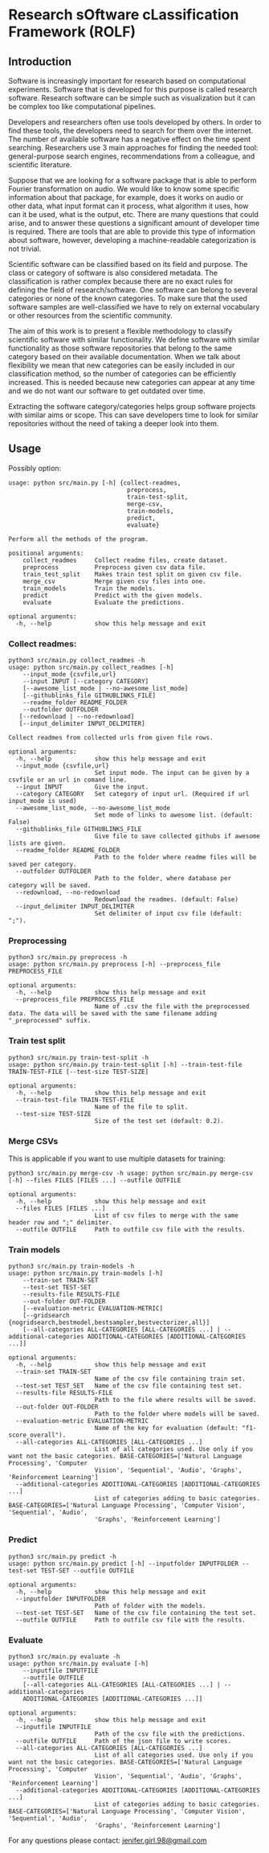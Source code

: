 # Research sOftware cLassification Framework (ROLF)

## Introduction

Software is increasingly important for research based on computational experiments. Software that is developed for this purpose is called research software. Research software can be simple such as visualization but it can be complex too like computational pipelines.

Developers and researchers often use tools developed by others. In order to find these tools, the developers need to search for them over the internet. The number of available software has a negative effect on the time spent searching. Researchers use 3 main approaches for finding the needed tool: general-purpose search engines, recommendations from a colleague, and scientific literature.

Suppose that we are looking for a software package that is able to perform Fourier transformation on audio. We would like to know some specific information about that package, for example, does it works on audio or other data, what input format can it process, what algorithm it uses, how can it be used, what is the output, etc. There are many questions that could arise, and to answer these questions a significant amount of developer time is required. There are tools that are able to provide this type of information about software, however, developing a machine-readable categorization is not trivial.

Scientific software can be classified based on its field and purpose. The class or category of software is also considered metadata. The classification is rather complex because there are no exact rules for defining the field of research/software. One software can belong to several categories or none of the known categories. To make sure that the used software samples are well-classified we have to rely on external vocabulary or other resources from the scientific community. 

The aim of this work is to present a flexible methodology to classify scientific software with similar functionality. We define software with similar functionality as those software repositories that belong to the same category based on their available documentation. When we talk about flexibility we mean that new categories can be easily included in our classification method, so the number of categories can be efficiently increased. This is needed because new categories can appear at any time and we do not want our software to get outdated over time.

Extracting the software category/categories helps group software projects with similar aims or scope. This can save developers time to look for similar repositories without the need of taking a deeper look into them.

## Usage

Possibly option: 

```
usage: python src/main.py [-h] {collect-readmes,
                                 preprocess,
                                 train-test-split,
                                 merge-csv,
                                 train-models,
                                 predict,
                                 evaluate}

Perform all the methods of the program.

positional arguments:
    collect_readmes     Collect readme files, create dataset.
    preprocess          Preprocess given csv data file.
    train_test_split    Makes train test split on given csv file.
    merge_csv           Merge given csv files into one.
    train_models        Train the models.
    predict             Predict with the given models.
    evaluate            Evaluate the predictions.

optional arguments:
  -h, --help            show this help message and exit
```

### Collect readmes:

```
python3 src/main.py collect_readmes -h
usage: python src/main.py collect_readmes [-h]
    --input_mode {csvfile,url}
    --input INPUT [--category CATEGORY]
    [--awesome_list_mode | --no-awesome_list_mode]
    [--githublinks_file GITHUBLINKS_FILE]
    --readme_folder README_FOLDER
    --outfolder OUTFOLDER
   [--redownload | --no-redownload]
   [--input_delimiter INPUT_DELIMITER]

Collect readmes from collected urls from given file rows.

optional arguments:
  -h, --help            show this help message and exit
  --input_mode {csvfile,url}
                        Set input mode. The input can be given by a csvfile or an url in comand line.
  --input INPUT         Give the input.
  --category CATEGORY   Set category of input url. (Required if url input_mode is used)
  --awesome_list_mode, --no-awesome_list_mode
                        Set mode of links to awesome list. (default: False)
  --githublinks_file GITHUBLINKS_FILE
                        Give file to save collected githubs if awesome lists are given.
  --readme_folder README_FOLDER
                        Path to the folder where readme files will be saved per category.
  --outfolder OUTFOLDER
                        Path to the folder, where database per category will be saved.
  --redownload, --no-redownload
                        Redownload the readmes. (default: False)
  --input_delimiter INPUT_DELIMITER
                        Set delimiter of input csv file (default: ";").
```

### Preprocessing

```
python3 src/main.py preprocess -h
usage: python src/main.py preprocess [-h] --preprocess_file PREPROCESS_FILE

optional arguments:
  -h, --help            show this help message and exit
  --preprocess_file PREPROCESS_FILE
                        Name of .csv the file with the preprocessed data. The data will be saved with the same filename adding "_preprocessed" suffix.
```

### Train test split

```
python3 src/main.py train-test-split -h
usage: python src/main.py train-test-split [-h] --train-test-file TRAIN-TEST-FILE [--test-size TEST-SIZE]

optional arguments:
  -h, --help            show this help message and exit
  --train-test-file TRAIN-TEST-FILE
                        Name of the file to split.
  --test-size TEST-SIZE
                        Size of the test set (default: 0.2).
```

### Merge CSVs

This is applicable if you want to use multiple datasets for training:

```
python3 src/main.py merge-csv -h usage: python src/main.py merge-csv [-h] --files FILES [FILES ...] --outfile OUTFILE

optional arguments:
  -h, --help            show this help message and exit
  --files FILES [FILES ...]
                        List of csv files to merge with the same header row and ";" delimiter.
  --outfile OUTFILE     Path to outfile csv file with the results.
```

### Train models

```
python3 src/main.py train-models -h
usage: python src/main.py train-models [-h] 
    --train-set TRAIN-SET
    --test-set TEST-SET
    --results-file RESULTS-FILE
    --out-folder OUT-FOLDER
    [--evaluation-metric EVALUATION-METRIC]
    [--gridsearch {nogridsearch,bestmodel,bestsampler,bestvectorizer,all}]
    [--all-categories ALL-CATEGORIES [ALL-CATEGORIES ...] | --additional-categories ADDITIONAL-CATEGORIES [ADDITIONAL-CATEGORIES ...]]

optional arguments:
  -h, --help            show this help message and exit
  --train-set TRAIN-SET
                        Name of the csv file containing train set.
  --test-set TEST_SET   Name of the csv file containing test set.
  --results-file RESULTS-FILE
                        Path to the file where results will be saved.
  --out-folder OUT-FOLDER
                        Path to the folder where models will be saved.
  --evaluation-metric EVALUATION-METRIC
                        Name of the key for evaluation (default: "f1-score_overall").
  --all-categories ALL-CATEGORIES [ALL-CATEGORIES ...]
                        List of all categories used. Use only if you want not the basic categories. BASE-CATEGORIES=['Natural Language Processing', 'Computer
                        Vision', 'Sequential', 'Audio', 'Graphs', 'Reinforcement Learning']
  --additional-categories ADDITIONAL-CATEGORIES [ADDITIONAL-CATEGORIES ...]
                        List of categories adding to basic categories. BASE-CATEGORIES=['Natural Language Processing', 'Computer Vision', 'Sequential', 'Audio',
                        'Graphs', 'Reinforcement Learning']
```

### Predict

```
python3 src/main.py predict -h
usage: python src/main.py predict [-h] --inputfolder INPUTFOLDER --test-set TEST-SET --outfile OUTFILE

optional arguments:
  -h, --help            show this help message and exit
  --inputfolder INPUTFOLDER
                        Path of folder with the models.
  --test-set TEST-SET   Name of the csv file containing the test set.
  --outfile OUTFILE     Path to outfile csv file with the results.
```

### Evaluate

```
python3 src/main.py evaluate -h
usage: python src/main.py evaluate [-h]
    --inputfile INPUTFILE
    --outfile OUTFILE
    [--all-categories ALL-CATEGORIES [ALL-CATEGORIES ...] | --additional-categories
    ADDITIONAL-CATEGORIES [ADDITIONAL-CATEGORIES ...]]

optional arguments:
  -h, --help            show this help message and exit
  --inputfile INPUTFILE
                        Path of the csv file with the predictions.
  --outfile OUTFILE     Path of the json file to write scores.
  --all-categories ALL-CATEGORIES [ALL-CATEGORIES ...]
                        List of all categories used. Use only if you want not the basic categories. BASE-CATEGORIES=['Natural Language Processing', 'Computer
                        Vision', 'Sequential', 'Audio', 'Graphs', 'Reinforcement Learning']
  --additional-categories ADDITIONAL-CATEGORIES [ADDITIONAL-CATEGORIES ...]
                        List of categories adding to basic categories. BASE-CATEGORIES=['Natural Language Processing', 'Computer Vision', 'Sequential', 'Audio',
                        'Graphs', 'Reinforcement Learning']	
```

For any questions please contact: jenifer.girl.98@gmail.com